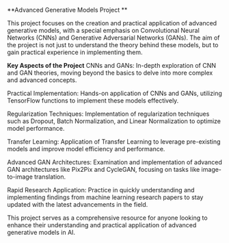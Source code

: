 **Advanced Generative Models Project
**

This project focuses on the creation and practical application of advanced generative models, with a special emphasis on Convolutional Neural Networks (CNNs) and Generative Adversarial Networks (GANs). The aim of the project is not just to understand the theory behind these models, but to gain practical experience in implementing them.

**Key Aspects of the Project**
CNNs and GANs: In-depth exploration of CNN and GAN theories, moving beyond the basics to delve into more complex and advanced concepts.

Practical Implementation: Hands-on application of CNNs and GANs, utilizing TensorFlow functions to implement these models effectively.

Regularization Techniques: Implementation of regularization techniques such as Dropout, Batch Normalization, and Linear Normalization to optimize model performance.

Transfer Learning: Application of Transfer Learning to leverage pre-existing models and improve model efficiency and performance.

Advanced GAN Architectures: Examination and implementation of advanced GAN architectures like Pix2Pix and CycleGAN, focusing on tasks like image-to-image translation.

Rapid Research Application: Practice in quickly understanding and implementing findings from machine learning research papers to stay updated with the latest advancements in the field.

This project serves as a comprehensive resource for anyone looking to enhance their understanding and practical application of advanced generative models in AI.
